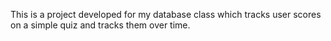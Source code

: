 This is a project developed for my database class which tracks user scores on a simple quiz and tracks them over time.
